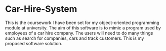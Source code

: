 # Car-Hire-System
This is the coursework I have been set for my object-oriented programming module at university. The aim of this software is to mimic a program used by employees of a car hire company. The users will need to do many things such as search for companies, cars and track customers. This is my proposed software solution.
